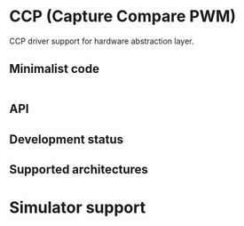 # CCP (Capture Compare PWM)

CCP driver support for hardware abstraction layer.

## Minimalist code

```C

```

## API

## Development status

## Supported architectures

# Simulator support
